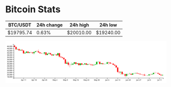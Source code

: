 # Bitcoin Stats

BTC/USDT|24h change|24h high|24h low|
|---|---|---|---|
|$19795.74|0.63%|$20010.00|$19240.00|

<img src="./chart.svg">
